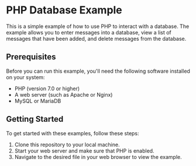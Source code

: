 # PHP Database Example

This is a simple example of how to use PHP to interact with a database. The example allows you to enter messages into a database, view a list of messages that have been added, and delete messages from the database.

## Prerequisites

Before you can run this example, you'll need the following software installed on your system:

- PHP (version 7.0 or higher)
- A web server (such as Apache or Nginx)
- MySQL or MariaDB

## Getting Started

To get started with these examples, follow these steps:

1. Clone this repository to your local machine.
2. Start your web server and make sure that PHP is enabled.
3. Navigate to the desired file in your web browser to view the example.
